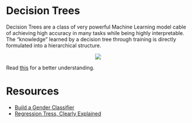 # Decision Trees

Decision Trees are a class of very powerful Machine Learning model cable of achieving high accuracy in many tasks while being highly interpretable. The “knowledge” learned by a decision tree through training is directly formulated into a hierarchical structure.

<p align="center">
  <img src="https://miro.medium.com/max/629/1*xLKdaL_RFhqFuy1iKSXvXA.png"/>
</p>

Read [this](https://towardsdatascience.com/a-guide-to-decision-trees-for-machine-learning-and-data-science-fe2607241956) for a better understanding.

# Resources

* [Build a Gender Classifier](https://www.youtube.com/watch?v=T5pRlIbr6gg)
* [Regression Tress, Clearly Explained](https://www.youtube.com/watch?v=g9c66TUylZ4)

